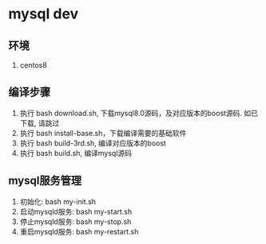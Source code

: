 # mysql dev

## 环境
1. centos8

## 编译步骤
1. 执行 bash download.sh, 下载mysql8.0源码，及对应版本的boost源码. 如已下载, 请跳过
2. 执行 bash install-base.sh，下载编译需要的基础软件
3. 执行 bash build-3rd.sh, 编译对应版本的boost
4. 执行 bash build.sh, 编译mysql源码

## mysql服务管理
1. 初始化: bash my-init.sh
2. 启动mysqld服务: bash my-start.sh
3. 停止mysqld服务: bash my-stop.sh
4. 重启mysqld服务: bash my-restart.sh

